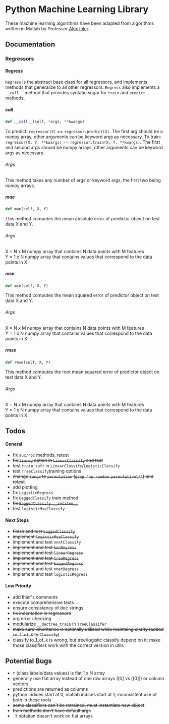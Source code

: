 # Python Machine Learning Library

These machine learning algorithms have been adapted from
algorithms written in Matlab by Professor [Alex Ihler](http://www.ics.uci.edu/~ihler/). 

## Documentation

### Regressors

#### Regress

```Regress``` is the abstract base class for all regressors, 
and implements methods that generalize to all other regressors. 
```Regress``` also implements a ```__call__``` method that provides
syntatic sugar for ```train``` and ```predict``` methods.

##### __call__

```python
def __call__(self, *args, **kwargs)
```
To predict: ```regressor(X)``` == ```regressor.predict(X)```. The first arg 
should be a numpy array, other arguments can be keyword args as necessary.
To train: ```regressor(X, Y, **kwargs)``` == ```regressor.train(X, Y, **kwargs)```.
The first and second args should be numpy arrays, other arguments can be keyword args 
as necessary.

###### Args 

This method takes any number of args or keyword args, the first two being numpy arrays.

##### mae

```python
def mae(self, X, Y)
```
This method computes the mean absolute error of predictor object on test data X and Y.

###### Args

X = N x M numpy array that contains N data points with M features
<br>
Y = 1 x N numpy array that contains values that correspond to the data points in X

##### mse

```python
def mse(self, X, Y)
```
This method computes the mean squared error of predictor object on test data X and Y. 

###### Args

X = N x M numpy array that contains N data points with M features
<br>
Y = 1 x N numpy array that contains values that correspond to the data points in X

##### rmse

```python
def rmse(self, X, Y)
```
This method computes the root mean squared error of predictor object on test data X and Y. 

###### Args

X = N x M numpy array that contains N data points with M features
<br>
Y = 1 x N numpy array that contains values that correspond to the data points in X

####


## Todos

#### General


* fix `auc/roc` methods, retest
* ~~fix `linreg` option in `LinearClassify` and test~~
* test `train_soft` in `LinearClassify`/`LogisticClassify`
* test `TreeClassify`training options 
* ~~change `range` to `permutation` (`grep 'np.random.permutation\*'`) and retest~~
* add plotting 
* fix `LogisticRegress`
* fix `BaggedClassify` train method
* ~~fix `BaggedClassify.__setitem__`~~	
* test `logisticMseClassify`

#### Next Steps

* ~~finish and test `baggedClassify`~~
* ~~implement `logisticMseClassify`~~
* implement and test `nnetClassify`
* ~~implement and test `knnRegress`~~
* ~~implement and test `linearRegress`~~
* ~~implement and test `treeRegress`~~
* ~~implement and test `baggedRegress`~~
* implement and test `nnetRegress`
* implement and test `logisticRegress`

#### Low Priority

* add Ihler's comments 
* execute comprehensive tests
* ensure consistency of doc strings
* ~~fix indentation in regressors~~
* arg error checking
* modularize `__dectree_train` in ```TreeClassifer```
* ~~make sure inheritance is optimally utilized while maintaing clarity (added `to_1_of_K` to `Classify`)~~
* classify.to_1_of_k is wrong, but tree/logisitc classify depend on it; make those
  classifiers work with the correct version in utils


## Potential Bugs

* `Y` (class labels/data values) is flat 1 x N array
* generally use flat array instead of one row arrays ([0] vs [[0]]) or column vectors
* predictions are returned as columns
* python indices start at 0, matlab indices start at 1; inconsistent use of both in these tools 
* ~~some classifiers can't be retrained, must instantiate new object~~
* ~~train methods don't have default args~~ 
* `.T` notation doesn't work on flat arrays



